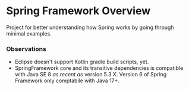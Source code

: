 # Spring Framework Overview  

Project for better understanding how Spring works by going through minimal examples.  

### Observations

- Eclipse doesn't support Kotlin gradle build scripts, yet.
- SpringFramework core and its transitive dependencies is compatible with Java SE 8 _as recent as_ version 5.3.X. Version 6 of Spring Framework only comptabile with Java 17+.  

